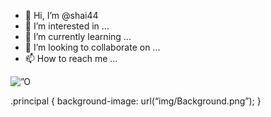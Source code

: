 - 👋 Hi, I’m @shai44
- 👀 I’m interested in ...
- 🌱 I’m currently learning ...
- 💞️ I’m looking to collaborate on ...
- 📫 How to reach me ...

<!---
shai44/shai44 is a ✨ special ✨ repository because its `README.md` (this file) appears on your GitHub profile.
You can click the Preview link to take a look at your changes.
---><img src=”img/Combo.png” alt=”O combo+ é a junção do alura+ e o alura lingua”>
.principal {
background-image: url(“img/Background.png”);
}
